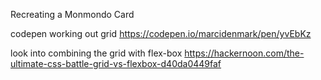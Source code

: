 Recreating a Monmondo Card

codepen working out grid
https://codepen.io/marcidenmark/pen/yvEbKz

look into combining the grid with flex-box
https://hackernoon.com/the-ultimate-css-battle-grid-vs-flexbox-d40da0449faf
